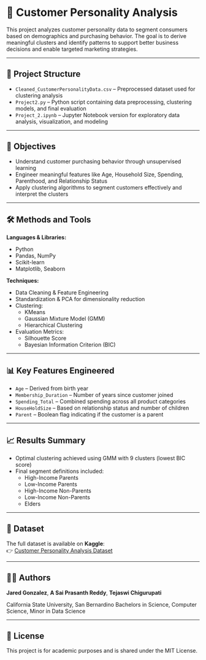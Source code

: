 # 👥 Customer Personality Analysis

This project analyzes customer personality data to segment consumers based on demographics and purchasing behavior. The goal is to derive meaningful clusters and identify patterns to support better business decisions and enable targeted marketing strategies.

---

## 📁 Project Structure

- `Cleaned_CustomerPersonalityData.csv` – Preprocessed dataset used for clustering analysis  
- `Project2.py` – Python script containing data preprocessing, clustering models, and final evaluation  
- `Project_2.ipynb` – Jupyter Notebook version for exploratory data analysis, visualization, and modeling  

---

## 🧪 Objectives

- Understand customer purchasing behavior through unsupervised learning  
- Engineer meaningful features like Age, Household Size, Spending, Parenthood, and Relationship Status  
- Apply clustering algorithms to segment customers effectively and interpret the clusters  

---

## 🛠️ Methods and Tools

**Languages & Libraries:**
- Python  
- Pandas, NumPy  
- Scikit-learn  
- Matplotlib, Seaborn  

**Techniques:**
- Data Cleaning & Feature Engineering  
- Standardization & PCA for dimensionality reduction  
- Clustering:
  - KMeans  
  - Gaussian Mixture Model (GMM)  
  - Hierarchical Clustering  
- Evaluation Metrics:
  - Silhouette Score  
  - Bayesian Information Criterion (BIC)  

---

## 📊 Key Features Engineered

- `Age` – Derived from birth year  
- `Membership_Duration` – Number of years since customer joined  
- `Spending_Total` – Combined spending across all product categories  
- `HouseHoldSize` – Based on relationship status and number of children  
- `Parent` – Boolean flag indicating if the customer is a parent  

---

## 📈 Results Summary

- Optimal clustering achieved using GMM with 9 clusters (lowest BIC score)  
- Final segment definitions included:
  - High-Income Parents  
  - Low-Income Parents  
  - High-Income Non-Parents  
  - Low-Income Non-Parents  
  - Elders  

---

## 📂 Dataset

The full dataset is available on **Kaggle**:  
👉 [Customer Personality Analysis Dataset](https://www.kaggle.com/datasets/imakash3011/customer-personality-analysis)

---

## 👨‍💻 Authors

**Jared Gonzalez**, 
**A Sai Prasanth Reddy**,
**Tejaswi Chigurupati**

California State University, San Bernardino
Bachelors in Science, Computer Science, 
Minor in Data Science  

---

## 📃 License

This project is for academic purposes and is shared under the MIT License.
